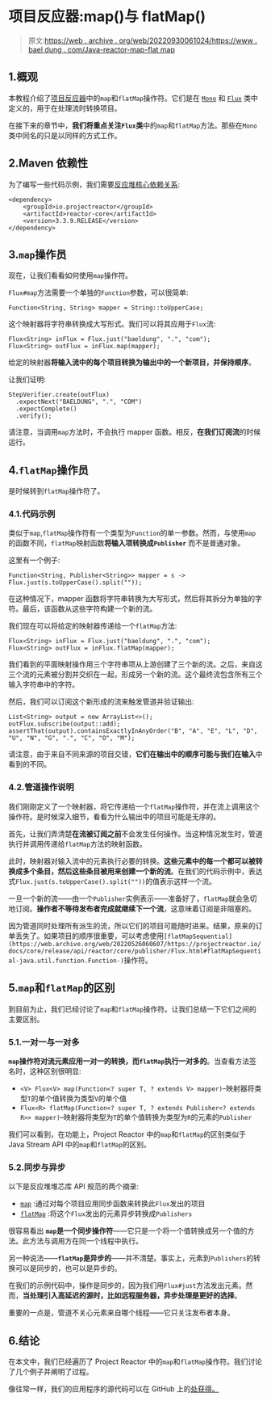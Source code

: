 # 项目反应器:map()与 flatMap()

> 原文:[https://web . archive . org/web/20220930061024/https://www . bael dung . com/Java-reactor-map-flat map](https://web.archive.org/web/20220930061024/https://www.baeldung.com/java-reactor-map-flatmap)

## 1.概观

本教程介绍了[项目反应器](https://web.archive.org/web/20220526060607/https://projectreactor.io/)中的`map`和`flatMap`操作符。它们是在 [`Mono`](https://web.archive.org/web/20220526060607/https://projectreactor.io/docs/core/release/api/reactor/core/publisher/Mono.html) 和 [`Flux`](https://web.archive.org/web/20220526060607/https://projectreactor.io/docs/core/release/api/reactor/core/publisher/Flux.html) 类中定义的，用于在处理流时转换项目。

在接下来的章节中，**我们将重点关注`Flux`类**中的`map`和`flatMap`方法。那些在`Mono`类中同名的只是以同样的方式工作。

## 2.Maven 依赖性

为了编写一些代码示例，我们需要[反应堆核心依赖关系](https://web.archive.org/web/20220526060607/https://search.maven.org/classic/#search%7Cgav%7C1%7Cg%3A%22io.projectreactor%22%20AND%20a%3A%22reactor-core%22):

```
<dependency>
    <groupId>io.projectreactor</groupId>
    <artifactId>reactor-core</artifactId>
    <version>3.3.9.RELEASE</version>
</dependency>
```

## 3.`map`操作员

现在，让我们看看如何使用`map`操作符。

`Flux#map`方法需要一个单独的`Function`参数，可以很简单:

```
Function<String, String> mapper = String::toUpperCase;
```

这个映射器将字符串转换成大写形式。我们可以将其应用于`Flux`流:

```
Flux<String> inFlux = Flux.just("baeldung", ".", "com");
Flux<String> outFlux = inFlux.map(mapper);
```

给定的映射器**将输入流中的每个项目转换为输出中的一个新项目，并保持顺序**。

让我们证明:

```
StepVerifier.create(outFlux)
  .expectNext("BAELDUNG", ".", "COM")
  .expectComplete()
  .verify();
```

请注意，当调用`map`方法时，不会执行 mapper 函数。相反，**在我们订阅流**的时候运行。

## 4.`flatMap`操作员

是时候转到`flatMap`操作符了。

### 4.1.代码示例

类似于`map`,`flatMap`操作符有一个类型为`Function`的单一参数。然而，与使用`map`的函数不同，`flatMap`映射函数**将输入项转换成`Publisher`** 而不是普通对象。

这里有一个例子:

```
Function<String, Publisher<String>> mapper = s -> Flux.just(s.toUpperCase().split(""));
```

在这种情况下，mapper 函数将字符串转换为大写形式，然后将其拆分为单独的字符。最后，该函数从这些字符构建一个新的流。

我们现在可以将给定的映射器传递给一个`flatMap`方法:

```
Flux<String> inFlux = Flux.just("baeldung", ".", "com");
Flux<String> outFlux = inFlux.flatMap(mapper);
```

我们看到的平面映射操作用三个字符串项从上游创建了三个新的流。之后，来自这三个流的元素被分割并交织在一起，形成另一个新的流。这个最终流包含所有三个输入字符串中的字符。

然后，我们可以订阅这个新形成的流来触发管道并验证输出:

```
List<String> output = new ArrayList<>();
outFlux.subscribe(output::add);
assertThat(output).containsExactlyInAnyOrder("B", "A", "E", "L", "D", "U", "N", "G", ".", "C", "O", "M");
```

请注意，由于来自不同来源的项目交错，**它们在输出中的顺序可能与我们在输入**中看到的不同。

### 4.2.管道操作说明

我们刚刚定义了一个映射器，将它传递给一个`flatMap`操作符，并在流上调用这个操作符。是时候深入细节，看看为什么输出中的项目可能是无序的。

首先，让我们弄清楚**在流被订阅之前**不会发生任何操作。当这种情况发生时，管道执行并调用传递给`flatMap`方法的映射函数。

此时，映射器对输入流中的元素执行必要的转换。**这些元素中的每一个都可以被转换成多个条目，然后这些条目被用来创建一个新的流**。在我们的代码示例中，表达式`Flux.just(s.toUpperCase().split(""))`的值表示这样一个流。

一旦一个新的流——由一个`Publisher`实例表示——准备好了，`flatMap`就会急切地订阅。**操作者不等待发布者完成就继续下一个流**，这意味着订阅是非阻塞的。

因为管道同时处理所有派生的流，所以它们的项目可能随时进来。结果，原来的订单丢失了。如果项目的顺序很重要，可以考虑使用`[flatMapSequential](https://web.archive.org/web/20220526060607/https://projectreactor.io/docs/core/release/api/reactor/core/publisher/Flux.html#flatMapSequential-java.util.function.Function-)`操作符。

## 5.`map`和`flatMap`的区别

到目前为止，我们已经讨论了`map`和`flatMap`操作符。让我们总结一下它们之间的主要区别。

### 5.1.一对一与一对多

**`map`操作符对流元素应用一对一的转换，而`flatMap`执行一对多的**。当查看方法签名时，这种区别很明显:

*   `<V> Flux<V> map(Function<? super T, ? extends V> mapper)`–映射器将类型`T`的单个值转换为类型`V`的单个值
*   `Flux<R> flatMap(Function<? super T, ? extends Publisher<? extends R>> mapper)`–映射器将类型为`T`的单个值转换为类型为`R`的元素的`Publisher`

我们可以看到，在功能上，Project Reactor 中的`map`和`flatMap`的区别类似于 Java Stream API 中的`map`和`flatMap`的区别。

### 5.2.同步与异步

以下是反应堆堆芯库 API 规范的两个摘录:

*   [`map`](https://web.archive.org/web/20220526060607/https://projectreactor.io/docs/core/release/api/reactor/core/publisher/Flux.html#map-java.util.function.Function-) :通过对每个项目应用同步函数来转换此`Flux`发出的项目
*   [`flatMap`](https://web.archive.org/web/20220526060607/https://projectreactor.io/docs/core/release/api/reactor/core/publisher/Flux.html#flatMap-java.util.function.Function-) :将这个`Flux`发出的元素异步转换成`Publishers`

很容易看出 **`map`是一个同步操作符**——它只是一个将一个值转换成另一个值的方法。此方法与调用方在同一个线程中执行。

另一种说法——**`flatMap`是异步的**——并不清楚。事实上，元素到`Publishers`的转换可以是同步的，也可以是异步的。

在我们的示例代码中，操作是同步的，因为我们用`Flux#just`方法发出元素。然而，**当处理引入高延迟的源时，比如远程服务器，异步处理是更好的选择**。

重要的一点是，管道不关心元素来自哪个线程——它只关注发布者本身。

## 6.结论

在本文中，我们已经遍历了 Project Reactor 中的`map`和`flatMap`操作符。我们讨论了几个例子并阐明了过程。

像往常一样，我们的应用程序的源代码可以在 GitHub 上的[处获得。](https://web.archive.org/web/20220526060607/https://github.com/eugenp/tutorials/tree/master/reactor-core)